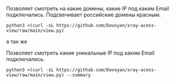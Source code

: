 Позволяет смотреть на какие домены, какие IP под каким Email подключались. Подсвечивает российские домены красным.
```
python3 <(curl -sL https://github.com/Davoyan/xray-acess-view/raw/main/view.py)
```

а так же

Позволяет смотреть какие уникальные IP под каким Email подключались.
```
python3 <(curl -sL https://github.com/Davoyan/xray-acess-view/raw/main/view.py) --summary
```
